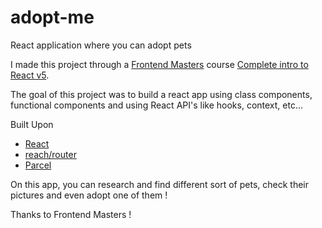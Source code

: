 # adopt-me
React application where you can adopt pets

I made this project through a [Frontend Masters](https://frontendmasters.com/) course [Complete intro to React v5](https://frontendmasters.com/courses/complete-react-v5/).

The goal of this project was to build a react app using class components, functional components and using React API's like hooks, context, etc...

Built Upon

* [React](https://reactjs.org/)
* [reach/router](https://reach.tech/router/)
* [Parcel](https://parceljs.org/)


On this app, you can research and find different sort of pets, check their pictures and even adopt one of them !

Thanks to Frontend Masters !
